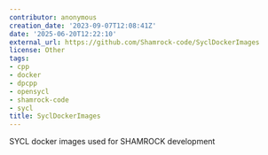 ```yaml
---
contributor: anonymous
creation_date: '2023-09-07T12:08:41Z'
date: '2025-06-20T12:22:10'
external_url: https://github.com/Shamrock-code/SyclDockerImages
license: Other
tags:
- cpp
- docker
- dpcpp
- opensycl
- shamrock-code
- sycl
title: SyclDockerImages
---
```


SYCL docker images used for SHAMROCK development
